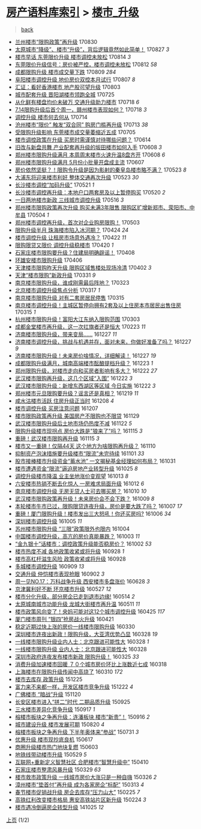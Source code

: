 [房产语料库索引](../../README.md)  > [楼市_升级](楼市_升级.md)
====
> [back](../README.md)

- [兰州楼市“限购政策”再升级](http://jkwz.applinzi.com/ittc/7007539505794647056.html#%E5%85%B0%E5%B7%9E%E6%A5%BC%E5%B8%82%E2%80%9C%E9%99%90%E8%B4%AD%E6%94%BF%E7%AD%96%E2%80%9D%E5%86%8D%E5%8D%87%E7%BA%A7) 170830  
- [太原城市“降级”、楼市“升级”，背后逻辑竟然如此简单！](http://jkwz.applinzi.com/ittc/7006446692189340689.html#%E5%A4%AA%E5%8E%9F%E5%9F%8E%E5%B8%82%E2%80%9C%E9%99%8D%E7%BA%A7%E2%80%9D%E3%80%81%E6%A5%BC%E5%B8%82%E2%80%9C%E5%8D%87%E7%BA%A7%E2%80%9D%EF%BC%8C%E8%83%8C%E5%90%8E%E9%80%BB%E8%BE%91%E7%AB%9F%E7%84%B6%E5%A6%82%E6%AD%A4%E7%AE%80%E5%8D%95%EF%BC%81) 170827 *3* 
- [楼市早话 东莞限价升级 楼市调控未放松](http://jkwz.applinzi.com/ittc/7001608718557643793.html#%E6%A5%BC%E5%B8%82%E6%97%A9%E8%AF%9D+%E4%B8%9C%E8%8E%9E%E9%99%90%E4%BB%B7%E5%8D%87%E7%BA%A7+%E6%A5%BC%E5%B8%82%E8%B0%83%E6%8E%A7%E6%9C%AA%E6%94%BE%E6%9D%BE) 170814 *3* 
- [东莞限价升级信号：房价被严控，楼市调控未放松](http://jkwz.applinzi.com/ittc/7000793850917159952.html#%E4%B8%9C%E8%8E%9E%E9%99%90%E4%BB%B7%E5%8D%87%E7%BA%A7%E4%BF%A1%E5%8F%B7%EF%BC%9A%E6%88%BF%E4%BB%B7%E8%A2%AB%E4%B8%A5%E6%8E%A7%EF%BC%8C%E6%A5%BC%E5%B8%82%E8%B0%83%E6%8E%A7%E6%9C%AA%E6%94%BE%E6%9D%BE) 170812 *58* 
- [成都限购升级 楼市成交量下跌](http://jkwz.applinzi.com/ittc/6999864690652759056.html#%E6%88%90%E9%83%BD%E9%99%90%E8%B4%AD%E5%8D%87%E7%BA%A7+%E6%A5%BC%E5%B8%82%E6%88%90%E4%BA%A4%E9%87%8F%E4%B8%8B%E8%B7%8C) 170809 *284* 
- [阜阳楼市调控升级 地价房价双控本月试行](http://jkwz.applinzi.com/ittc/6999139743856854032.html#%E9%98%9C%E9%98%B3%E6%A5%BC%E5%B8%82%E8%B0%83%E6%8E%A7%E5%8D%87%E7%BA%A7+%E5%9C%B0%E4%BB%B7%E6%88%BF%E4%BB%B7%E5%8F%8C%E6%8E%A7%E6%9C%AC%E6%9C%88%E8%AF%95%E8%A1%8C) 170807 *8* 
- [汇证：看好香港楼市  地产股可望升级](http://jkwz.applinzi.com/ittc/6997615270615860241.html#%E6%B1%87%E8%AF%81%EF%BC%9A%E7%9C%8B%E5%A5%BD%E9%A6%99%E6%B8%AF%E6%A5%BC%E5%B8%82++%E5%9C%B0%E4%BA%A7%E8%82%A1%E5%8F%AF%E6%9C%9B%E5%8D%87%E7%BA%A7) 170803  
- [城市配套升级 晋阳湖楼市领跑全城](http://jkwz.applinzi.com/ittc/6994113503177475089.html#%E5%9F%8E%E5%B8%82%E9%85%8D%E5%A5%97%E5%8D%87%E7%BA%A7+%E6%99%8B%E9%98%B3%E6%B9%96%E6%A5%BC%E5%B8%82%E9%A2%86%E8%B7%91%E5%85%A8%E5%9F%8E) 170725  
- [从化鲜有楼盘均价未破万 交通升级助力楼市](http://jkwz.applinzi.com/ittc/6991657638465897488.html#%E4%BB%8E%E5%8C%96%E9%B2%9C%E6%9C%89%E6%A5%BC%E7%9B%98%E5%9D%87%E4%BB%B7%E6%9C%AA%E7%A0%B4%E4%B8%87+%E4%BA%A4%E9%80%9A%E5%8D%87%E7%BA%A7%E5%8A%A9%E5%8A%9B%E6%A5%BC%E5%B8%82) 170718 *6* 
- [7.14限购升级后首个周一，赣州楼市表现如何？](http://jkwz.applinzi.com/ittc/6991606527528797201.html#7.14%E9%99%90%E8%B4%AD%E5%8D%87%E7%BA%A7%E5%90%8E%E9%A6%96%E4%B8%AA%E5%91%A8%E4%B8%80%EF%BC%8C%E8%B5%A3%E5%B7%9E%E6%A5%BC%E5%B8%82%E8%A1%A8%E7%8E%B0%E5%A6%82%E4%BD%95%EF%BC%9F) 170718 *3* 
- [调控升级 楼市何去何从](http://jkwz.applinzi.com/ittc/6990020255332959248.html#%E8%B0%83%E6%8E%A7%E5%8D%87%E7%BA%A7+%E6%A5%BC%E5%B8%82%E4%BD%95%E5%8E%BB%E4%BD%95%E4%BB%8E) 170714  
- [沧州楼市“限价” 触发“双合同” 购房门槛再升级](http://jkwz.applinzi.com/ittc/6989781462575236113.html#%E6%B2%A7%E5%B7%9E%E6%A5%BC%E5%B8%82%E2%80%9C%E9%99%90%E4%BB%B7%E2%80%9D+%E8%A7%A6%E5%8F%91%E2%80%9C%E5%8F%8C%E5%90%88%E5%90%8C%E2%80%9D+%E8%B4%AD%E6%88%BF%E9%97%A8%E6%A7%9B%E5%86%8D%E5%8D%87%E7%BA%A7) 170713 *38* 
- [受限购升级影响 东莞楼市成交量萎缩近五成](http://jkwz.applinzi.com/ittc/6986758028781945872.html#%E5%8F%97%E9%99%90%E8%B4%AD%E5%8D%87%E7%BA%A7%E5%BD%B1%E5%93%8D+%E4%B8%9C%E8%8E%9E%E6%A5%BC%E5%B8%82%E6%88%90%E4%BA%A4%E9%87%8F%E8%90%8E%E7%BC%A9%E8%BF%91%E4%BA%94%E6%88%90) 170705  
- [楼市调控政策在升级 买房时需谨慎对待哪些问题？](http://jkwz.applinzi.com/ittc/6978992564135789573.html#%E6%A5%BC%E5%B8%82%E8%B0%83%E6%8E%A7%E6%94%BF%E7%AD%96%E5%9C%A8%E5%8D%87%E7%BA%A7+%E4%B9%B0%E6%88%BF%E6%97%B6%E9%9C%80%E8%B0%A8%E6%85%8E%E5%AF%B9%E5%BE%85%E5%93%AA%E4%BA%9B%E9%97%AE%E9%A2%98%EF%BC%9F) 170614  
- [旧改与新盘共舞 产业配套再升级的坂田楼市如何入手](http://jkwz.applinzi.com/ittc/6976881903574451204.html#%E6%97%A7%E6%94%B9%E4%B8%8E%E6%96%B0%E7%9B%98%E5%85%B1%E8%88%9E+%E4%BA%A7%E4%B8%9A%E9%85%8D%E5%A5%97%E5%86%8D%E5%8D%87%E7%BA%A7%E7%9A%84%E5%9D%82%E7%94%B0%E6%A5%BC%E5%B8%82%E5%A6%82%E4%BD%95%E5%85%A5%E6%89%8B) 170608 *3* 
- [郑州楼市限购升级满月 本周周末楼市火速升温8盘齐开](http://jkwz.applinzi.com/ittc/6976845112528077828.html#%E9%83%91%E5%B7%9E%E6%A5%BC%E5%B8%82%E9%99%90%E8%B4%AD%E5%8D%87%E7%BA%A7%E6%BB%A1%E6%9C%88+%E6%9C%AC%E5%91%A8%E5%91%A8%E6%9C%AB%E6%A5%BC%E5%B8%82%E7%81%AB%E9%80%9F%E5%8D%87%E6%B8%A98%E7%9B%98%E9%BD%90%E5%BC%80) 170608 *6* 
- [郑州楼市限购升级满月 5月份小批量开盘成主流](http://jkwz.applinzi.com/ittc/6976358102558311428.html#%E9%83%91%E5%B7%9E%E6%A5%BC%E5%B8%82%E9%99%90%E8%B4%AD%E5%8D%87%E7%BA%A7%E6%BB%A1%E6%9C%88+5%E6%9C%88%E4%BB%BD%E5%B0%8F%E6%89%B9%E9%87%8F%E5%BC%80%E7%9B%98%E6%88%90%E4%B8%BB%E6%B5%81) 170607  
- [房价依然坚挺？！限购令升级是因为影射的秦皇岛楼市略不满？](http://jkwz.applinzi.com/ittc/6970914768750642180.html#%E6%88%BF%E4%BB%B7%E4%BE%9D%E7%84%B6%E5%9D%9A%E6%8C%BA%EF%BC%9F%EF%BC%81%E9%99%90%E8%B4%AD%E4%BB%A4%E5%8D%87%E7%BA%A7%E6%98%AF%E5%9B%A0%E4%B8%BA%E5%BD%B1%E5%B0%84%E7%9A%84%E7%A7%A6%E7%9A%87%E5%B2%9B%E6%A5%BC%E5%B8%82%E7%95%A5%E4%B8%8D%E6%BB%A1%EF%BC%9F) 170523 *8* 
- [大浦东将迎来楼市利好 整体交通再次升级](http://jkwz.applinzi.com/ittc/6970846541383205892.html#%E5%A4%A7%E6%B5%A6%E4%B8%9C%E5%B0%86%E8%BF%8E%E6%9D%A5%E6%A5%BC%E5%B8%82%E5%88%A9%E5%A5%BD+%E6%95%B4%E4%BD%93%E4%BA%A4%E9%80%9A%E5%86%8D%E6%AC%A1%E5%8D%87%E7%BA%A7) 170523 *30* 
- [长沙楼市调控“加码升级”](http://jkwz.applinzi.com/ittc/6970077378834334725.html#%E9%95%BF%E6%B2%99%E6%A5%BC%E5%B8%82%E8%B0%83%E6%8E%A7%E2%80%9C%E5%8A%A0%E7%A0%81%E5%8D%87%E7%BA%A7%E2%80%9D) 170521 *1* 
- [长沙楼市调控再升级：本地户口两套房及以上暂停购买](http://jkwz.applinzi.com/ittc/6969567750350455813.html#%E9%95%BF%E6%B2%99%E6%A5%BC%E5%B8%82%E8%B0%83%E6%8E%A7%E5%86%8D%E5%8D%87%E7%BA%A7%EF%BC%9A%E6%9C%AC%E5%9C%B0%E6%88%B7%E5%8F%A3%E4%B8%A4%E5%A5%97%E6%88%BF%E5%8F%8A%E4%BB%A5%E4%B8%8A%E6%9A%82%E5%81%9C%E8%B4%AD%E4%B9%B0) 170520 *2* 
- [一日两地楼市新政 三线城市调控升级](http://jkwz.applinzi.com/ittc/6968073264701113349.html#%E4%B8%80%E6%97%A5%E4%B8%A4%E5%9C%B0%E6%A5%BC%E5%B8%82%E6%96%B0%E6%94%BF+%E4%B8%89%E7%BA%BF%E5%9F%8E%E5%B8%82%E8%B0%83%E6%8E%A7%E5%8D%87%E7%BA%A7) 170516 *3* 
- [郑州楼市限购政策再次升级 购买未满3年限售 限购区扩增新郑市、荥阳市、中牟县](http://jkwz.applinzi.com/ittc/6963725468795667461.html#%E9%83%91%E5%B7%9E%E6%A5%BC%E5%B8%82%E9%99%90%E8%B4%AD%E6%94%BF%E7%AD%96%E5%86%8D%E6%AC%A1%E5%8D%87%E7%BA%A7+%E8%B4%AD%E4%B9%B0%E6%9C%AA%E6%BB%A13%E5%B9%B4%E9%99%90%E5%94%AE+%E9%99%90%E8%B4%AD%E5%8C%BA%E6%89%A9%E5%A2%9E%E6%96%B0%E9%83%91%E5%B8%82%E3%80%81%E8%8D%A5%E9%98%B3%E5%B8%82%E3%80%81%E4%B8%AD%E7%89%9F%E5%8E%BF) 170504 *1* 
- [郑州楼市调控再升级，首次对企业购房限购！](http://jkwz.applinzi.com/ittc/6963477775338963973.html#%E9%83%91%E5%B7%9E%E6%A5%BC%E5%B8%82%E8%B0%83%E6%8E%A7%E5%86%8D%E5%8D%87%E7%BA%A7%EF%BC%8C%E9%A6%96%E6%AC%A1%E5%AF%B9%E4%BC%81%E4%B8%9A%E8%B4%AD%E6%88%BF%E9%99%90%E8%B4%AD%EF%BC%81) 170503  
- [限购升级半月 珠海楼市陷入冰河期？](http://jkwz.applinzi.com/ittc/6960027131001177093.html#%E9%99%90%E8%B4%AD%E5%8D%87%E7%BA%A7%E5%8D%8A%E6%9C%88+%E7%8F%A0%E6%B5%B7%E6%A5%BC%E5%B8%82%E9%99%B7%E5%85%A5%E5%86%B0%E6%B2%B3%E6%9C%9F%EF%BC%9F) 170424 *24* 
- [楼市调控升级 让租房市场意外遇冷？](http://jkwz.applinzi.com/ittc/6959273918878712836.html#%E6%A5%BC%E5%B8%82%E8%B0%83%E6%8E%A7%E5%8D%87%E7%BA%A7+%E8%AE%A9%E7%A7%9F%E6%88%BF%E5%B8%82%E5%9C%BA%E6%84%8F%E5%A4%96%E9%81%87%E5%86%B7%EF%BC%9F) 170422 *11* 
- [限购限贷又限价 调控升级稳楼市](http://jkwz.applinzi.com/ittc/6958539022564590596.html#%E9%99%90%E8%B4%AD%E9%99%90%E8%B4%B7%E5%8F%88%E9%99%90%E4%BB%B7+%E8%B0%83%E6%8E%A7%E5%8D%87%E7%BA%A7%E7%A8%B3%E6%A5%BC%E5%B8%82) 170420 *1* 
- [石家庄楼市限购要升级？住建局明确辟谣！](http://jkwz.applinzi.com/ittc/6953995249172087812.html#%E7%9F%B3%E5%AE%B6%E5%BA%84%E6%A5%BC%E5%B8%82%E9%99%90%E8%B4%AD%E8%A6%81%E5%8D%87%E7%BA%A7%EF%BC%9F%E4%BD%8F%E5%BB%BA%E5%B1%80%E6%98%8E%E7%A1%AE%E8%BE%9F%E8%B0%A3%EF%BC%81) 170408  
- [环雄安楼市限购升级](http://jkwz.applinzi.com/ittc/6953340626341987332.html#%E7%8E%AF%E9%9B%84%E5%AE%89%E6%A5%BC%E5%B8%82%E9%99%90%E8%B4%AD%E5%8D%87%E7%BA%A7) 170406  
- [天津楼市限购昨天升级 限购区域售楼处现场冷清](http://jkwz.applinzi.com/ittc/6951871963403387908.html#%E5%A4%A9%E6%B4%A5%E6%A5%BC%E5%B8%82%E9%99%90%E8%B4%AD%E6%98%A8%E5%A4%A9%E5%8D%87%E7%BA%A7+%E9%99%90%E8%B4%AD%E5%8C%BA%E5%9F%9F%E5%94%AE%E6%A5%BC%E5%A4%84%E7%8E%B0%E5%9C%BA%E5%86%B7%E6%B8%85) 170402 *3* 
- [天津“楼市限购”新政升级](http://jkwz.applinzi.com/ittc/6951260286433625092.html#%E5%A4%A9%E6%B4%A5%E2%80%9C%E6%A5%BC%E5%B8%82%E9%99%90%E8%B4%AD%E2%80%9D%E6%96%B0%E6%94%BF%E5%8D%87%E7%BA%A7) 170331 *9* 
- [南京楼市限购升级，谁成刚需最后阵地？](http://jkwz.applinzi.com/ittc/6948165226678715397.html#%E5%8D%97%E4%BA%AC%E6%A5%BC%E5%B8%82%E9%99%90%E8%B4%AD%E5%8D%87%E7%BA%A7%EF%BC%8C%E8%B0%81%E6%88%90%E5%88%9A%E9%9C%80%E6%9C%80%E5%90%8E%E9%98%B5%E5%9C%B0%EF%BC%9F) 170323  
- [北京楼市调控升级焦点分析](http://jkwz.applinzi.com/ittc/6946116228157539333.html#%E5%8C%97%E4%BA%AC%E6%A5%BC%E5%B8%82%E8%B0%83%E6%8E%A7%E5%8D%87%E7%BA%A7%E7%84%A6%E7%82%B9%E5%88%86%E6%9E%90) 170317 *1* 
- [南京楼市限购升级 对有二套房居民停售](http://jkwz.applinzi.com/ittc/6945362879040717829.html#%E5%8D%97%E4%BA%AC%E6%A5%BC%E5%B8%82%E9%99%90%E8%B4%AD%E5%8D%87%E7%BA%A7+%E5%AF%B9%E6%9C%89%E4%BA%8C%E5%A5%97%E6%88%BF%E5%B1%85%E6%B0%91%E5%81%9C%E5%94%AE) 170315  
- [南京楼市调控升级！主城区暂停向拥有2套及以上住房本市居民出售住房](http://jkwz.applinzi.com/ittc/6945358858221519876.html#%E5%8D%97%E4%BA%AC%E6%A5%BC%E5%B8%82%E8%B0%83%E6%8E%A7%E5%8D%87%E7%BA%A7%EF%BC%81%E4%B8%BB%E5%9F%8E%E5%8C%BA%E6%9A%82%E5%81%9C%E5%90%91%E6%8B%A5%E6%9C%892%E5%A5%97%E5%8F%8A%E4%BB%A5%E4%B8%8A%E4%BD%8F%E6%88%BF%E6%9C%AC%E5%B8%82%E5%B1%85%E6%B0%91%E5%87%BA%E5%94%AE%E4%BD%8F%E6%88%BF) 170315 *1* 
- [杭州楼市限购升级！富阳大江东纳入限购范围](http://jkwz.applinzi.com/ittc/6940724904394753029.html#%E6%9D%AD%E5%B7%9E%E6%A5%BC%E5%B8%82%E9%99%90%E8%B4%AD%E5%8D%87%E7%BA%A7%EF%BC%81%E5%AF%8C%E9%98%B3%E5%A4%A7%E6%B1%9F%E4%B8%9C%E7%BA%B3%E5%85%A5%E9%99%90%E8%B4%AD%E8%8C%83%E5%9B%B4) 170303  
- [成都金堂楼市再升级，这一次扛旗者还是恒大](http://jkwz.applinzi.com/ittc/6937837015117857797.html#%E6%88%90%E9%83%BD%E9%87%91%E5%A0%82%E6%A5%BC%E5%B8%82%E5%86%8D%E5%8D%87%E7%BA%A7%EF%BC%8C%E8%BF%99%E4%B8%80%E6%AC%A1%E6%89%9B%E6%97%97%E8%80%85%E8%BF%98%E6%98%AF%E6%81%92%E5%A4%A7) 170223 *11* 
- [济南楼市限购升级，带来变局……](http://jkwz.applinzi.com/ittc/6916359411328353285.html#%E6%B5%8E%E5%8D%97%E6%A5%BC%E5%B8%82%E9%99%90%E8%B4%AD%E5%8D%87%E7%BA%A7%EF%BC%8C%E5%B8%A6%E6%9D%A5%E5%8F%98%E5%B1%80%E2%80%A6%E2%80%A6) 161227 *11* 
- [济南楼市调控升级，挑战与机遇并存，面对未来，你做好准备了吗？](http://jkwz.applinzi.com/ittc/6916267429352440836.html#%E6%B5%8E%E5%8D%97%E6%A5%BC%E5%B8%82%E8%B0%83%E6%8E%A7%E5%8D%87%E7%BA%A7%EF%BC%8C%E6%8C%91%E6%88%98%E4%B8%8E%E6%9C%BA%E9%81%87%E5%B9%B6%E5%AD%98%EF%BC%8C%E9%9D%A2%E5%AF%B9%E6%9C%AA%E6%9D%A5%EF%BC%8C%E4%BD%A0%E5%81%9A%E5%A5%BD%E5%87%86%E5%A4%87%E4%BA%86%E5%90%97%EF%BC%9F) 161227 *9* 
- [济南楼市限购升级！未来房价啥情况，详细解读！](http://jkwz.applinzi.com/ittc/6916201853665936389.html#%E6%B5%8E%E5%8D%97%E6%A5%BC%E5%B8%82%E9%99%90%E8%B4%AD%E5%8D%87%E7%BA%A7%EF%BC%81%E6%9C%AA%E6%9D%A5%E6%88%BF%E4%BB%B7%E5%95%A5%E6%83%85%E5%86%B5%EF%BC%8C%E8%AF%A6%E7%BB%86%E8%A7%A3%E8%AF%BB%EF%BC%81) 161227 *19* 
- [成都限购升级满月，城南高端楼市酝酿提档升级？](http://jkwz.applinzi.com/ittc/6914892673235551236.html#%E6%88%90%E9%83%BD%E9%99%90%E8%B4%AD%E5%8D%87%E7%BA%A7%E6%BB%A1%E6%9C%88%EF%BC%8C%E5%9F%8E%E5%8D%97%E9%AB%98%E7%AB%AF%E6%A5%BC%E5%B8%82%E9%85%9D%E9%85%BF%E6%8F%90%E6%A1%A3%E5%8D%87%E7%BA%A7%EF%BC%9F) 161223 *1* 
- [郑州限购升级，对楼市走向和买房者影响有多大？](http://jkwz.applinzi.com/ittc/6914559014011929604.html#%E9%83%91%E5%B7%9E%E9%99%90%E8%B4%AD%E5%8D%87%E7%BA%A7%EF%BC%8C%E5%AF%B9%E6%A5%BC%E5%B8%82%E8%B5%B0%E5%90%91%E5%92%8C%E4%B9%B0%E6%88%BF%E8%80%85%E5%BD%B1%E5%93%8D%E6%9C%89%E5%A4%9A%E5%A4%A7%EF%BC%9F) 161222 *27* 
- [武汉楼市限购再升级，这几个区域“入围”](http://jkwz.applinzi.com/ittc/6914450127103476741.html#%E6%AD%A6%E6%B1%89%E6%A5%BC%E5%B8%82%E9%99%90%E8%B4%AD%E5%86%8D%E5%8D%87%E7%BA%A7%EF%BC%8C%E8%BF%99%E5%87%A0%E4%B8%AA%E5%8C%BA%E5%9F%9F%E2%80%9C%E5%85%A5%E5%9B%B4%E2%80%9D) 161222 *3* 
- [武汉楼市限购升级：新增东西湖区等区域 今日实施](http://jkwz.applinzi.com/ittc/6914364471043949573.html#%E6%AD%A6%E6%B1%89%E6%A5%BC%E5%B8%82%E9%99%90%E8%B4%AD%E5%8D%87%E7%BA%A7%EF%BC%9A%E6%96%B0%E5%A2%9E%E4%B8%9C%E8%A5%BF%E6%B9%96%E5%8C%BA%E7%AD%89%E5%8C%BA%E5%9F%9F+%E4%BB%8A%E6%97%A5%E5%AE%9E%E6%96%BD) 161222 *3* 
- [郑州楼市元旦限购要升级？谣言还是真相？](http://jkwz.applinzi.com/ittc/6913271696940598277.html#%E9%83%91%E5%B7%9E%E6%A5%BC%E5%B8%82%E5%85%83%E6%97%A6%E9%99%90%E8%B4%AD%E8%A6%81%E5%8D%87%E7%BA%A7%EF%BC%9F%E8%B0%A3%E8%A8%80%E8%BF%98%E6%98%AF%E7%9C%9F%E7%9B%B8%EF%BC%9F) 161219 *11* 
- [咸水沽楼市活跃 住房升级正当时](http://jkwz.applinzi.com/ittc/6909291757757268996.html#%E5%92%B8%E6%B0%B4%E6%B2%BD%E6%A5%BC%E5%B8%82%E6%B4%BB%E8%B7%83+%E4%BD%8F%E6%88%BF%E5%8D%87%E7%BA%A7%E6%AD%A3%E5%BD%93%E6%97%B6) 161208 *4* 
- [楼市调控升级 买房注意问题](http://jkwz.applinzi.com/ittc/6908945571233924100.html#%E6%A5%BC%E5%B8%82%E8%B0%83%E6%8E%A7%E5%8D%87%E7%BA%A7+%E4%B9%B0%E6%88%BF%E6%B3%A8%E6%84%8F%E9%97%AE%E9%A2%98) 161207  
- [楼市限购政策再升级 美国房产不限购也不限贷](http://jkwz.applinzi.com/ittc/6905917432220091396.html#%E6%A5%BC%E5%B8%82%E9%99%90%E8%B4%AD%E6%94%BF%E7%AD%96%E5%86%8D%E5%8D%87%E7%BA%A7+%E7%BE%8E%E5%9B%BD%E6%88%BF%E4%BA%A7%E4%B8%8D%E9%99%90%E8%B4%AD%E4%B9%9F%E4%B8%8D%E9%99%90%E8%B4%B7) 161129  
- [武汉楼市限购升级后土地市场仍热度不减](http://jkwz.applinzi.com/ittc/6903369283207169029.html#%E6%AD%A6%E6%B1%89%E6%A5%BC%E5%B8%82%E9%99%90%E8%B4%AD%E5%8D%87%E7%BA%A7%E5%90%8E%E5%9C%9F%E5%9C%B0%E5%B8%82%E5%9C%BA%E4%BB%8D%E7%83%AD%E5%BA%A6%E4%B8%8D%E5%87%8F) 161122 *5* 
- [限购升级楼市现拐点 房价大跌是&quot;狼来了&quot;吗？](http://jkwz.applinzi.com/ittc/6900697750152152068.html#%E9%99%90%E8%B4%AD%E5%8D%87%E7%BA%A7%E6%A5%BC%E5%B8%82%E7%8E%B0%E6%8B%90%E7%82%B9+%E6%88%BF%E4%BB%B7%E5%A4%A7%E8%B7%8C%E6%98%AF%26quot%3B%E7%8B%BC%E6%9D%A5%E4%BA%86%26quot%3B%E5%90%97%EF%BC%9F) 161115 *3* 
- [重磅！武汉楼市限购再升级](http://jkwz.applinzi.com/ittc/6900696112964305925.html#%E9%87%8D%E7%A3%85%EF%BC%81%E6%AD%A6%E6%B1%89%E6%A5%BC%E5%B8%82%E9%99%90%E8%B4%AD%E5%86%8D%E5%8D%87%E7%BA%A7) 161115 *3* 
- [楼市又一重磅！仅隔44天 这个地方为啥限购再升级？](http://jkwz.applinzi.com/ittc/6898887430031016964.html#%E6%A5%BC%E5%B8%82%E5%8F%88%E4%B8%80%E9%87%8D%E7%A3%85%EF%BC%81%E4%BB%85%E9%9A%9444%E5%A4%A9+%E8%BF%99%E4%B8%AA%E5%9C%B0%E6%96%B9%E4%B8%BA%E5%95%A5%E9%99%90%E8%B4%AD%E5%86%8D%E5%8D%87%E7%BA%A7%EF%BC%9F) 161110  
- [抑制资产泡沫措施要升级楼市“限流”未完待续](http://jkwz.applinzi.com/ittc/6895362495316755460.html#%E6%8A%91%E5%88%B6%E8%B5%84%E4%BA%A7%E6%B3%A1%E6%B2%AB%E6%8E%AA%E6%96%BD%E8%A6%81%E5%8D%87%E7%BA%A7%E6%A5%BC%E5%B8%82%E2%80%9C%E9%99%90%E6%B5%81%E2%80%9D%E6%9C%AA%E5%AE%8C%E5%BE%85%E7%BB%AD) 161101 *33* 
- [股市接棒楼市升级资金“蓄水池” 一文揭秘基金经理如何布局？](http://jkwz.applinzi.com/ittc/6895201907844318212.html#%E8%82%A1%E5%B8%82%E6%8E%A5%E6%A3%92%E6%A5%BC%E5%B8%82%E5%8D%87%E7%BA%A7%E8%B5%84%E9%87%91%E2%80%9C%E8%93%84%E6%B0%B4%E6%B1%A0%E2%80%9D+%E4%B8%80%E6%96%87%E6%8F%AD%E7%A7%98%E5%9F%BA%E9%87%91%E7%BB%8F%E7%90%86%E5%A6%82%E4%BD%95%E5%B8%83%E5%B1%80%EF%BC%9F) 161031  
- [楼市遭遇资金“限流”逼迫房地产业转型升级](http://jkwz.applinzi.com/ittc/6892804743029588996.html#%E6%A5%BC%E5%B8%82%E9%81%AD%E9%81%87%E8%B5%84%E9%87%91%E2%80%9C%E9%99%90%E6%B5%81%E2%80%9D%E9%80%BC%E8%BF%AB%E6%88%BF%E5%9C%B0%E4%BA%A7%E4%B8%9A%E8%BD%AC%E5%9E%8B%E5%8D%87%E7%BA%A7) 161025 *8* 
- [调控升级楼市降温 业主坐地涨价变观望](http://jkwz.applinzi.com/ittc/6888352350846059525.html#%E8%B0%83%E6%8E%A7%E5%8D%87%E7%BA%A7%E6%A5%BC%E5%B8%82%E9%99%8D%E6%B8%A9+%E4%B8%9A%E4%B8%BB%E5%9D%90%E5%9C%B0%E6%B6%A8%E4%BB%B7%E5%8F%98%E8%A7%82%E6%9C%9B) 161013 *8* 
- [六安楼市热销不断去化惊人 一房难求局面升级](http://jkwz.applinzi.com/ittc/6888030122518512645.html#%E5%85%AD%E5%AE%89%E6%A5%BC%E5%B8%82%E7%83%AD%E9%94%80%E4%B8%8D%E6%96%AD%E5%8E%BB%E5%8C%96%E6%83%8A%E4%BA%BA+%E4%B8%80%E6%88%BF%E9%9A%BE%E6%B1%82%E5%B1%80%E9%9D%A2%E5%8D%87%E7%BA%A7) 161012 *6* 
- [南京楼市调控升级 无房无贷人士可去哪买房？](http://jkwz.applinzi.com/ittc/6887369266122195972.html#%E5%8D%97%E4%BA%AC%E6%A5%BC%E5%B8%82%E8%B0%83%E6%8E%A7%E5%8D%87%E7%BA%A7+%E6%97%A0%E6%88%BF%E6%97%A0%E8%B4%B7%E4%BA%BA%E5%A3%AB%E5%8F%AF%E5%8E%BB%E5%93%AA%E4%B9%B0%E6%88%BF%EF%BC%9F) 161010 *10* 
- [武汉楼市限购政策再升级！未来房价会不会下跌？](http://jkwz.applinzi.com/ittc/6886895900835709956.html#%E6%AD%A6%E6%B1%89%E6%A5%BC%E5%B8%82%E9%99%90%E8%B4%AD%E6%94%BF%E7%AD%96%E5%86%8D%E5%8D%87%E7%BA%A7%EF%BC%81%E6%9C%AA%E6%9D%A5%E6%88%BF%E4%BB%B7%E4%BC%9A%E4%B8%8D%E4%BC%9A%E4%B8%8B%E8%B7%8C%EF%BC%9F) 161009 *8* 
- [本轮楼市牛市已过，限购限贷连夜升级，房价是要大跌了吗？](http://jkwz.applinzi.com/ittc/6886187392951649284.html#%E6%9C%AC%E8%BD%AE%E6%A5%BC%E5%B8%82%E7%89%9B%E5%B8%82%E5%B7%B2%E8%BF%87%EF%BC%8C%E9%99%90%E8%B4%AD%E9%99%90%E8%B4%B7%E8%BF%9E%E5%A4%9C%E5%8D%87%E7%BA%A7%EF%BC%8C%E6%88%BF%E4%BB%B7%E6%98%AF%E8%A6%81%E5%A4%A7%E8%B7%8C%E4%BA%86%E5%90%97%EF%BC%9F) 161007 *17* 
- [重磅！厦门限购升级！楼市发出三大怒吼！你还买房吗?](http://jkwz.applinzi.com/ittc/6885856069401707524.html#%E9%87%8D%E7%A3%85%EF%BC%81%E5%8E%A6%E9%97%A8%E9%99%90%E8%B4%AD%E5%8D%87%E7%BA%A7%EF%BC%81%E6%A5%BC%E5%B8%82%E5%8F%91%E5%87%BA%E4%B8%89%E5%A4%A7%E6%80%92%E5%90%BC%EF%BC%81%E4%BD%A0%E8%BF%98%E4%B9%B0%E6%88%BF%E5%90%97%3F) 161006 *34* 
- [深圳楼市调控升级](http://jkwz.applinzi.com/ittc/6885360166693766149.html#%E6%B7%B1%E5%9C%B3%E6%A5%BC%E5%B8%82%E8%B0%83%E6%8E%A7%E5%8D%87%E7%BA%A7) 161005 *11* 
- [苏州楼市限购升级 “三限”政策限外也限内](http://jkwz.applinzi.com/ittc/6885182571306025988.html#%E8%8B%8F%E5%B7%9E%E6%A5%BC%E5%B8%82%E9%99%90%E8%B4%AD%E5%8D%87%E7%BA%A7+%E2%80%9C%E4%B8%89%E9%99%90%E2%80%9D%E6%94%BF%E7%AD%96%E9%99%90%E5%A4%96%E4%B9%9F%E9%99%90%E5%86%85) 161004  
- [中国楼市调控升级，高亢的房价真能暴跌？](http://jkwz.applinzi.com/ittc/6884685331466552324.html#%E4%B8%AD%E5%9B%BD%E6%A5%BC%E5%B8%82%E8%B0%83%E6%8E%A7%E5%8D%87%E7%BA%A7%EF%BC%8C%E9%AB%98%E4%BA%A2%E7%9A%84%E6%88%BF%E4%BB%B7%E7%9C%9F%E8%83%BD%E6%9A%B4%E8%B7%8C%EF%BC%9F) 161003 *11* 
- [“金九银十”话楼市：调控政策升级能否稳房价？](http://jkwz.applinzi.com/ittc/6884374017225524228.html#%E2%80%9C%E9%87%91%E4%B9%9D%E9%93%B6%E5%8D%81%E2%80%9D%E8%AF%9D%E6%A5%BC%E5%B8%82%EF%BC%9A%E8%B0%83%E6%8E%A7%E6%94%BF%E7%AD%96%E5%8D%87%E7%BA%A7%E8%83%BD%E5%90%A6%E7%A8%B3%E6%88%BF%E4%BB%B7%EF%BC%9F) 161002 *53* 
- [楼市热度不减 各地政策收紧或将升级](http://jkwz.applinzi.com/ittc/6883058162554373124.html#%E6%A5%BC%E5%B8%82%E7%83%AD%E5%BA%A6%E4%B8%8D%E5%87%8F+%E5%90%84%E5%9C%B0%E6%94%BF%E7%AD%96%E6%94%B6%E7%B4%A7%E6%88%96%E5%B0%86%E5%8D%87%E7%BA%A7) 160928 *1* 
- [楼市高杠杆滋生风险 政策收紧或将升级](http://jkwz.applinzi.com/ittc/6882835390741873668.html#%E6%A5%BC%E5%B8%82%E9%AB%98%E6%9D%A0%E6%9D%86%E6%BB%8B%E7%94%9F%E9%A3%8E%E9%99%A9+%E6%94%BF%E7%AD%96%E6%94%B6%E7%B4%A7%E6%88%96%E5%B0%86%E5%8D%87%E7%BA%A7) 160928  
- [多城楼市调控升级](http://jkwz.applinzi.com/ittc/6875680245109228548.html#%E5%A4%9A%E5%9F%8E%E6%A5%BC%E5%B8%82%E8%B0%83%E6%8E%A7%E5%8D%87%E7%BA%A7) 160909 *13* 
- [交通升级 仲恺楼市表现抢眼](http://jkwz.applinzi.com/ittc/6873199433289827332.html#%E4%BA%A4%E9%80%9A%E5%8D%87%E7%BA%A7+%E4%BB%B2%E6%81%BA%E6%A5%BC%E5%B8%82%E8%A1%A8%E7%8E%B0%E6%8A%A2%E7%9C%BC) 160902 *3* 
- [周一见NO.17：万科战争升级 西安楼市多盘涨价](http://jkwz.applinzi.com/ittc/6848705611998692356.html#%E5%91%A8%E4%B8%80%E8%A7%81NO.17%EF%BC%9A%E4%B8%87%E7%A7%91%E6%88%98%E4%BA%89%E5%8D%87%E7%BA%A7+%E8%A5%BF%E5%AE%89%E6%A5%BC%E5%B8%82%E5%A4%9A%E7%9B%98%E6%B6%A8%E4%BB%B7) 160628 *3* 
- [京津冀利好不断 环京楼市升级](http://jkwz.applinzi.com/ittc/6836925227548017668.html#%E4%BA%AC%E6%B4%A5%E5%86%80%E5%88%A9%E5%A5%BD%E4%B8%8D%E6%96%AD+%E7%8E%AF%E4%BA%AC%E6%A5%BC%E5%B8%82%E5%8D%87%E7%BA%A7) 160527 *12* 
- [楼市分化升级，部分房企已走到退市边缘!](http://jkwz.applinzi.com/ittc/6832109737726182405.html#%E6%A5%BC%E5%B8%82%E5%88%86%E5%8C%96%E5%8D%87%E7%BA%A7%EF%BC%8C%E9%83%A8%E5%88%86%E6%88%BF%E4%BC%81%E5%B7%B2%E8%B5%B0%E5%88%B0%E9%80%80%E5%B8%82%E8%BE%B9%E7%BC%98%21) 160514 *2* 
- [太原城南城市功能升级 龙城大街楼市再升温](http://jkwz.applinzi.com/ittc/6830867949988348933.html#%E5%A4%AA%E5%8E%9F%E5%9F%8E%E5%8D%97%E5%9F%8E%E5%B8%82%E5%8A%9F%E8%83%BD%E5%8D%87%E7%BA%A7+%E9%BE%99%E5%9F%8E%E5%A4%A7%E8%A1%97%E6%A5%BC%E5%B8%82%E5%86%8D%E5%8D%87%E6%B8%A9) 160511 *11* 
- [楼市政策风向变了！央妈可能对这12个城市调控升级](http://jkwz.applinzi.com/ittc/6825051702147154948.html#%E6%A5%BC%E5%B8%82%E6%94%BF%E7%AD%96%E9%A3%8E%E5%90%91%E5%8F%98%E4%BA%86%EF%BC%81%E5%A4%AE%E5%A6%88%E5%8F%AF%E8%83%BD%E5%AF%B9%E8%BF%9912%E4%B8%AA%E5%9F%8E%E5%B8%82%E8%B0%83%E6%8E%A7%E5%8D%87%E7%BA%A7) 160425 *117* 
- [厦门楼市周刊 “银四”抢房战火升级](http://jkwz.applinzi.com/ittc/6823613230714717189.html#%E5%8E%A6%E9%97%A8%E6%A5%BC%E5%B8%82%E5%91%A8%E5%88%8A+%E2%80%9C%E9%93%B6%E5%9B%9B%E2%80%9D%E6%8A%A2%E6%88%BF%E6%88%98%E7%81%AB%E5%8D%87%E7%BA%A7) 160421  
- [稳定近期过快上涨的房价一线楼市限购升级](http://jkwz.applinzi.com/ittc/6815452008492303365.html#%E7%A8%B3%E5%AE%9A%E8%BF%91%E6%9C%9F%E8%BF%87%E5%BF%AB%E4%B8%8A%E6%B6%A8%E7%9A%84%E6%88%BF%E4%BB%B7%E4%B8%80%E7%BA%BF%E6%A5%BC%E5%B8%82%E9%99%90%E8%B4%AD%E5%8D%87%E7%BA%A7) 160330  
- [深圳楼市连夜出新政！限购升级，大亚湾优势凸显](http://jkwz.applinzi.com/ittc/6814699775634965509.html#%E6%B7%B1%E5%9C%B3%E6%A5%BC%E5%B8%82%E8%BF%9E%E5%A4%9C%E5%87%BA%E6%96%B0%E6%94%BF%EF%BC%81%E9%99%90%E8%B4%AD%E5%8D%87%E7%BA%A7%EF%BC%8C%E5%A4%A7%E4%BA%9A%E6%B9%BE%E4%BC%98%E5%8A%BF%E5%87%B8%E6%98%BE) 160328 *19* 
- [一线楼市限购升级业内人士：北京跟进可能性大](http://jkwz.applinzi.com/ittc/6814576953738658820.html#%E4%B8%80%E7%BA%BF%E6%A5%BC%E5%B8%82%E9%99%90%E8%B4%AD%E5%8D%87%E7%BA%A7%E4%B8%9A%E5%86%85%E4%BA%BA%E5%A3%AB%EF%BC%9A%E5%8C%97%E4%BA%AC%E8%B7%9F%E8%BF%9B%E5%8F%AF%E8%83%BD%E6%80%A7%E5%A4%A7) 160328 *1* 
- [一线楼市限购升级 业内人士：北京跟进可能性大](http://jkwz.applinzi.com/ittc/6814556442291864580.html#%E4%B8%80%E7%BA%BF%E6%A5%BC%E5%B8%82%E9%99%90%E8%B4%AD%E5%8D%87%E7%BA%A7+%E4%B8%9A%E5%86%85%E4%BA%BA%E5%A3%AB%EF%BC%9A%E5%8C%97%E4%BA%AC%E8%B7%9F%E8%BF%9B%E5%8F%AF%E8%83%BD%E6%80%A7%E5%A4%A7) 160328  
- [深圳市政府连夜发布楼市新政 限购升级！](http://jkwz.applinzi.com/ittc/6813669214330029060.html#%E6%B7%B1%E5%9C%B3%E5%B8%82%E6%94%BF%E5%BA%9C%E8%BF%9E%E5%A4%9C%E5%8F%91%E5%B8%83%E6%A5%BC%E5%B8%82%E6%96%B0%E6%94%BF+%E9%99%90%E8%B4%AD%E5%8D%87%E7%BA%A7%EF%BC%81) 160325 *33* 
- [消费升级加速楼市回暖 ７０个城市房价环比上涨数近七成](http://jkwz.applinzi.com/ittc/6810982404604822532.html#%E6%B6%88%E8%B4%B9%E5%8D%87%E7%BA%A7%E5%8A%A0%E9%80%9F%E6%A5%BC%E5%B8%82%E5%9B%9E%E6%9A%96+%EF%BC%97%EF%BC%90%E4%B8%AA%E5%9F%8E%E5%B8%82%E6%88%BF%E4%BB%B7%E7%8E%AF%E6%AF%94%E4%B8%8A%E6%B6%A8%E6%95%B0%E8%BF%91%E4%B8%83%E6%88%90) 160318  
- [上海楼市在限购升级传闻中高烧了](http://jkwz.applinzi.com/ittc/6807874472740652036.html#%E4%B8%8A%E6%B5%B7%E6%A5%BC%E5%B8%82%E5%9C%A8%E9%99%90%E8%B4%AD%E5%8D%87%E7%BA%A7%E4%BC%A0%E9%97%BB%E4%B8%AD%E9%AB%98%E7%83%A7%E4%BA%86) 160310 *172* 
- [楼市去库存 政策升级](http://jkwz.applinzi.com/ittc/6779634475915019269.html#%E6%A5%BC%E5%B8%82%E5%8E%BB%E5%BA%93%E5%AD%98+%E6%94%BF%E7%AD%96%E5%8D%87%E7%BA%A7) 151225  
- [富力来不来都一样，开发区楼市竞争升级](http://jkwz.applinzi.com/ittc/6778708337776657413.html#%E5%AF%8C%E5%8A%9B%E6%9D%A5%E4%B8%8D%E6%9D%A5%E9%83%BD%E4%B8%80%E6%A0%B7%EF%BC%8C%E5%BC%80%E5%8F%91%E5%8C%BA%E6%A5%BC%E5%B8%82%E7%AB%9E%E4%BA%89%E5%8D%87%E7%BA%A7) 151222 *4* 
- [广佛楼市 “暗战”升级](http://jkwz.applinzi.com/ittc/6766630967888577540.html#%E5%B9%BF%E4%BD%9B%E6%A5%BC%E5%B8%82+%E2%80%9C%E6%9A%97%E6%88%98%E2%80%9D%E5%8D%87%E7%BA%A7) 151120  
- [长安区楼市进入“拼二”时代  二期品质升级](http://jkwz.applinzi.com/ittc/6746016484154770437.html#%E9%95%BF%E5%AE%89%E5%8C%BA%E6%A5%BC%E5%B8%82%E8%BF%9B%E5%85%A5%E2%80%9C%E6%8B%BC%E4%BA%8C%E2%80%9D%E6%97%B6%E4%BB%A3++%E4%BA%8C%E6%9C%9F%E5%93%81%E8%B4%A8%E5%8D%87%E7%BA%A7) 150925  
- [三水楼市差异化竞争升级](http://jkwz.applinzi.com/ittc/6743061254597559301.html#%E4%B8%89%E6%B0%B4%E6%A5%BC%E5%B8%82%E5%B7%AE%E5%BC%82%E5%8C%96%E7%AB%9E%E4%BA%89%E5%8D%87%E7%BA%A7) 150917 *1* 
- [榕楼市板块之争再升级：连潘板块 楼市“新贵”！](http://jkwz.applinzi.com/ittc/6742603561408316420.html#%E6%A6%95%E6%A5%BC%E5%B8%82%E6%9D%BF%E5%9D%97%E4%B9%8B%E4%BA%89%E5%86%8D%E5%8D%87%E7%BA%A7%EF%BC%9A%E8%BF%9E%E6%BD%98%E6%9D%BF%E5%9D%97+%E6%A5%BC%E5%B8%82%E2%80%9C%E6%96%B0%E8%B4%B5%E2%80%9D%EF%BC%81) 150916 *2* 
- [城市建设升级 楼市发展可期](http://jkwz.applinzi.com/ittc/6732580533667464196.html#%E5%9F%8E%E5%B8%82%E5%BB%BA%E8%AE%BE%E5%8D%87%E7%BA%A7+%E6%A5%BC%E5%B8%82%E5%8F%91%E5%B1%95%E5%8F%AF%E6%9C%9F) 150820 *4* 
- [榕楼市板块之争再升级 下半年奥体来“参战”](http://jkwz.applinzi.com/ittc/547650615486739529.html#%E6%A6%95%E6%A5%BC%E5%B8%82%E6%9D%BF%E5%9D%97%E4%B9%8B%E4%BA%89%E5%86%8D%E5%8D%87%E7%BA%A7+%E4%B8%8B%E5%8D%8A%E5%B9%B4%E5%A5%A5%E4%BD%93%E6%9D%A5%E2%80%9C%E5%8F%82%E6%88%98%E2%80%9D) 150731 *3* 
- [优惠升级 楼市现抄底良机](http://jkwz.applinzi.com/ittc/547650611422400305.html#%E4%BC%98%E6%83%A0%E5%8D%87%E7%BA%A7+%E6%A5%BC%E5%B8%82%E7%8E%B0%E6%8A%84%E5%BA%95%E8%89%AF%E6%9C%BA) 150617  
- [商圈升级楼市热门地块复燃](http://jkwz.applinzi.com/ittc/547650611412847830.html#%E5%95%86%E5%9C%88%E5%8D%87%E7%BA%A7%E6%A5%BC%E5%B8%82%E7%83%AD%E9%97%A8%E5%9C%B0%E5%9D%97%E5%A4%8D%E7%87%83) 150603  
- [地铁线带动楼市升级](http://jkwz.applinzi.com/ittc/547650611415364944.html#%E5%9C%B0%E9%93%81%E7%BA%BF%E5%B8%A6%E5%8A%A8%E6%A5%BC%E5%B8%82%E5%8D%87%E7%BA%A7) 150529 *5* 
- [互联网+重新定义智慧社区 合肥楼市“智慧升级中”](http://jkwz.applinzi.com/ittc/547650611406955178.html#%E4%BA%92%E8%81%94%E7%BD%91%2B%E9%87%8D%E6%96%B0%E5%AE%9A%E4%B9%89%E6%99%BA%E6%85%A7%E7%A4%BE%E5%8C%BA+%E5%90%88%E8%82%A5%E6%A5%BC%E5%B8%82%E2%80%9C%E6%99%BA%E6%85%A7%E5%8D%87%E7%BA%A7%E4%B8%AD%E2%80%9D) 150410  
- [石家庄楼市整肃风暴升级](http://jkwz.applinzi.com/ittc/547650611401709570.html#%E7%9F%B3%E5%AE%B6%E5%BA%84%E6%A5%BC%E5%B8%82%E6%95%B4%E8%82%83%E9%A3%8E%E6%9A%B4%E5%8D%87%E7%BA%A7) 150329 *63* 
- [楼市救市政策升级 一线城市房价大涨只是一种自嗨](http://jkwz.applinzi.com/ittc/547650611401545583.html#%E6%A5%BC%E5%B8%82%E6%95%91%E5%B8%82%E6%94%BF%E7%AD%96%E5%8D%87%E7%BA%A7+%E4%B8%80%E7%BA%BF%E5%9F%8E%E5%B8%82%E6%88%BF%E4%BB%B7%E5%A4%A7%E6%B6%A8%E5%8F%AA%E6%98%AF%E4%B8%80%E7%A7%8D%E8%87%AA%E5%97%A8) 150326 *2* 
- [漳州楼市“垫首付”再升级 成为各家房企“标配”](http://jkwz.applinzi.com/ittc/547650611398900267.html#%E6%BC%B3%E5%B7%9E%E6%A5%BC%E5%B8%82%E2%80%9C%E5%9E%AB%E9%A6%96%E4%BB%98%E2%80%9D%E5%86%8D%E5%8D%87%E7%BA%A7+%E6%88%90%E4%B8%BA%E5%90%84%E5%AE%B6%E6%88%BF%E4%BC%81%E2%80%9C%E6%A0%87%E9%85%8D%E2%80%9D) 150313 *4* 
- [春节楼市促销战升级 房企去库存“压力山大”](http://jkwz.applinzi.com/ittc/547650611392894164.html#%E6%98%A5%E8%8A%82%E6%A5%BC%E5%B8%82%E4%BF%83%E9%94%80%E6%88%98%E5%8D%87%E7%BA%A7+%E6%88%BF%E4%BC%81%E5%8E%BB%E5%BA%93%E5%AD%98%E2%80%9C%E5%8E%8B%E5%8A%9B%E5%B1%B1%E5%A4%A7%E2%80%9D) 150225 *7* 
- [高铁红利改变楼市格局 惠安高铁站片区新升级](http://jkwz.applinzi.com/ittc/547650611391202224.html#%E9%AB%98%E9%93%81%E7%BA%A2%E5%88%A9%E6%94%B9%E5%8F%98%E6%A5%BC%E5%B8%82%E6%A0%BC%E5%B1%80+%E6%83%A0%E5%AE%89%E9%AB%98%E9%93%81%E7%AB%99%E7%89%87%E5%8C%BA%E6%96%B0%E5%8D%87%E7%BA%A7) 150224 *3* 
- [楼市遇冷倒逼房企转型升级](http://jkwz.applinzi.com/ittc/547650611376607692.html#%E6%A5%BC%E5%B8%82%E9%81%87%E5%86%B7%E5%80%92%E9%80%BC%E6%88%BF%E4%BC%81%E8%BD%AC%E5%9E%8B%E5%8D%87%E7%BA%A7) 141025 *12* 


 [上页](楼市_升级.md)           (1/2)